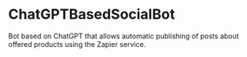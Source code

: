 # ChatGPTBasedSocialBot
Bot based on ChatGPT that allows automatic publishing of posts about offered products using the Zapier service.
